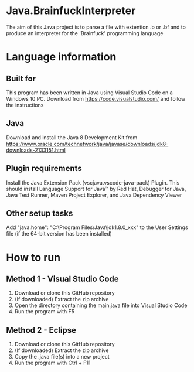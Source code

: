 # Java.BrainfuckInterpreter
The aim of this Java project is to parse a file with extention .b or .bf  and to produce an interpreter for the 'Brainfuck' programming language
# Language information 
## Built for
This program has been written in Java using Visual Studio Code on a Windows 10 PC. 
Download from https://code.visualstudio.com/ and follow the instructions
## Java 
Download and install the Java 8 Development Kit from 
https://www.oracle.com/technetwork/java/javase/downloads/jdk8-downloads-2133151.html
## Plugin requirements
Install the Java Extension Pack (vscjava.vscode-java-pack) Plugin. This should 
install Language Support for Java™ by Red Hat, Debugger for Java, Java Test 
Runner, Maven Project Explorer, and Java Dependency Viewer
## Other setup tasks
Add "java.home": "C:\\Program Files\\Java\\jdk1.8.0_xxx" to the User Settings 
file (if the 64-bit version has been installed)
# How to run
## Method 1 - Visual Studio Code
1. Download or clone this GitHub repository 
2. (If downloaded) Extract the zip archive
3. Open the directory containing the main.java file into Visual Studio Code
4. Run the program with F5
## Method 2 - Eclipse
1. Download or clone this GitHub repository 
2. (If downloaded) Extract the zip archive
3. Copy the .java file(s) into a new project
4. Run the program with Ctrl + F11
